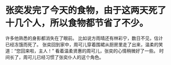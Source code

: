 # 张奕发完了今天的食物，由于这两天死了十几个人，所以食物都节省了不少。
许多他熟悉的身影都消失在了眼前。
比如说方雨晴还有林彩宁，数日不见，估计已经冻饿而死了。
张奕回到家中，周可儿穿着围裙从厨房里走了出来，温柔的笑道：“您回来啦，主人！”
看着温柔贤惠的周可儿，张奕的心情稍微好了一些。
时间长了，周可儿已经习惯了张奕仆人的这个角色。

